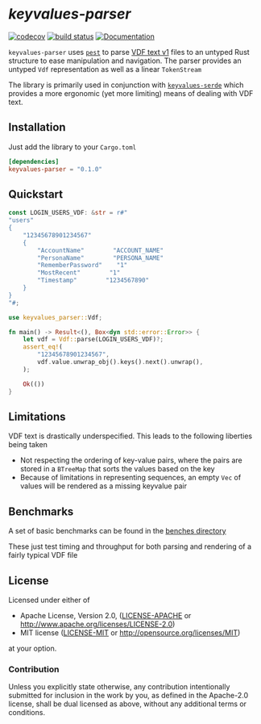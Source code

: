 # _keyvalues-parser_

[![codecov](https://codecov.io/gh/CosmicHorrorDev/vdf-rs/branch/main/graph/badge.svg?token=L2FUD0098X)](https://codecov.io/gh/CosmicHorrorDev/vdf-rs)
[![build status](https://img.shields.io/github/actions/workflow/status/CosmicHorrorDev/vdf-rs/basic.yml?branch=main)](https://github.com/CosmicHorrorDev/vdf-rs/actions)
[![Documentation](https://img.shields.io/docsrs/keyvalues-parser/latest)](https://docs.rs/keyvalues-parser/latest/keyvalues_parser/)

`keyvalues-parser` uses [`pest`](https://lib.rs/crates/pest) to parse
[VDF text v1](https://developer.valvesoftware.com/wiki/KeyValues)
files to an untyped Rust structure to ease manipulation and navigation. The
parser provides an untyped `Vdf` representation as well as a linear
`TokenStream`

The library is primarily used in conjunction with
[`keyvalues-serde`](https://github.com/CosmicHorrorDev/vdf-rs/tree/main/keyvalues-serde)
which provides a more ergonomic (yet more limiting) means of dealing with VDF
text.

## Installation

Just add the library to your `Cargo.toml`

```toml
[dependencies]
keyvalues-parser = "0.1.0"
```

## Quickstart

```rust
const LOGIN_USERS_VDF: &str = r#"
"users"
{
    "12345678901234567"
    {
        "AccountName"        "ACCOUNT_NAME"
        "PersonaName"        "PERSONA_NAME"
        "RememberPassword"    "1"
        "MostRecent"        "1"
        "Timestamp"        "1234567890"
    }
}
"#;

use keyvalues_parser::Vdf;

fn main() -> Result<(), Box<dyn std::error::Error>> {
    let vdf = Vdf::parse(LOGIN_USERS_VDF)?;
    assert_eq!(
        "12345678901234567",
        vdf.value.unwrap_obj().keys().next().unwrap(),
    );

    Ok(())
}
```

## Limitations

<!-- TODO: This could use a lot of cleanup -->

VDF text is drastically underspecified. This leads to the following liberties
being taken

- Not respecting the ordering of key-value pairs, where the pairs are stored in a `BTreeMap` that sorts the values based on the key
- Because of limitations in representing sequences, an empty `Vec` of values will be rendered as a missing keyvalue pair

## Benchmarks

A set of basic benchmarks can be found in the 
[benches directory](https://github.com/CosmicHorrorDev/vdf-rs/tree/main/keyvalues-parser/benches)

These just test timing and throughput for both parsing and rendering of a
fairly typical VDF file

## License

Licensed under either of

<!-- TODO: symlink these licenses and include in each crate -->

 - Apache License, Version 2.0, ([LICENSE-APACHE](LICENSE-APACHE) or <http://www.apache.org/licenses/LICENSE-2.0>)
 - MIT license ([LICENSE-MIT](LICENSE-MIT) or <http://opensource.org/licenses/MIT>)

at your option.

### Contribution

Unless you explicitly state otherwise, any contribution intentionally submitted
for inclusion in the work by you, as defined in the Apache-2.0 license, shall
be dual licensed as above, without any additional terms or conditions.
